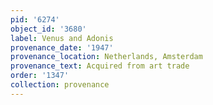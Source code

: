```yaml
---
pid: '6274'
object_id: '3680'
label: Venus and Adonis
provenance_date: '1947'
provenance_location: Netherlands, Amsterdam
provenance_text: Acquired from art trade
order: '1347'
collection: provenance
---
```

